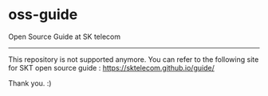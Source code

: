 # oss-guide
Open Source Guide at SK telecom

---

This repository is not supported anymore. You can refer to the following site for SKT open source guide : https://sktelecom.github.io/guide/

Thank you. :) 
